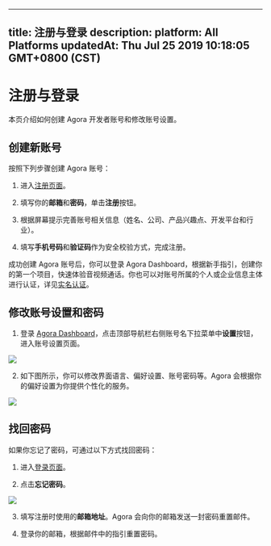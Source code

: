 
---
title: 注册与登录
description: 
platform: All Platforms
updatedAt: Thu Jul 25 2019 10:18:05 GMT+0800 (CST)
---
# 注册与登录
本页介绍如何创建 Agora 开发者账号和修改账号设置。

## 创建新账号
按照下列步骤创建 Agora 账号：

1. 进入[注册页面](https://sso.agora.io/cn/signup)。

2. 填写你的**邮箱**和**密码**，单击**注册**按钮。
 
3. 根据屏幕提示完善账号相关信息（姓名、公司、产品兴趣点、开发平台和行业）。

4. 填写**手机号码**和**验证码**作为安全校验方式，完成注册。

成功创建 Agora 账号后，你可以登录 Agora Dashboard，根据新手指引，创建你的第一个项目，快速体验音视频通话。你也可以对账号所属的个人或企业信息主体进行认证，详见[实名认证](../../cn/Audio%20Broadcast/identity_authentication.md)。

## 修改账号设置和密码

1. 登录 [Agora Dashboard](https://dashboard.agora.io)，点击顶部导航栏右侧账号名下拉菜单中**设置**按钮，进入账号设置页面。

![](https://web-cdn.agora.io/docs-files/1563960156644)

2. 如下图所示，你可以修改界面语言、偏好设置、账号密码等。Agora 会根据你的偏好设置为你提供个性化的服务。

![](https://web-cdn.agora.io/docs-files/1563960733631)


## 找回密码

如果你忘记了密码，可通过以下方式找回密码：

1. 进入[登录页面](https://sso.agora.io/cn/signup)。

2. 点击**忘记密码**。

 ![](https://web-cdn.agora.io/docs-files/1552447886350)

3. 填写注册时使用的**邮箱地址**。Agora 会向你的邮箱发送一封密码重置邮件。

4. 登录你的邮箱，根据邮件中的指引重置密码。
